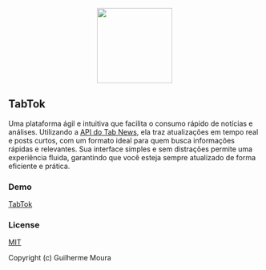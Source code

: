 <p align="center">
  <img
    style="object: contain; height: 150px"
    src="https://i.imgur.com/SXOzS1d.png"
  />
</p>

## TabTok

Uma plataforma ágil e intuitiva que facilita o consumo rápido de notícias e análises. Utilizando a [API do Tab News](https://www.tabnews.com.br/GabrielSozinho/documentacao-da-api-do-tabnews), ela traz atualizações em tempo real e posts curtos, com um formato ideal para quem busca informações rápidas e relevantes. Sua interface simples e sem distrações permite uma experiência fluida, garantindo que você esteja sempre atualizado de forma eficiente e prática.

### Demo

[TabTok](https://glhrmoura-tabtok.netlify.app)

### License

[MIT](https://github.com/glhrmoura/tabtok/blob/main/LICENSE)

Copyright (c) Guilherme Moura
